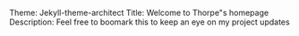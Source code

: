 Theme: Jekyll-theme-architect
Title: Welcome to Thorpe"s homepage
Description: Feel free to boomark this to keep an eye on my project updates
